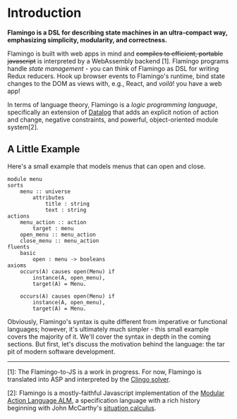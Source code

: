 # Introduction

**Flamingo is a DSL for describing state machines in an ultra-compact way,
emphasizing simplicity, modularity, and correctness.** 

Flamingo is built with web apps in mind and ~~compiles to efficient, portable
javascript~~ is interpreted by a WebAssembly backend \[1\]. Flamingo programs
handle _state management_ - you can think of Flamingo as DSL for writing
Redux reducers. Hook up browser events to Flamingo's runtime, bind state changes
to the DOM as views with, e.g., React, and _voilà_! you have a web app!

In terms of language theory, Flamingo is a _logic programming language_, specifically
an extension of [Datalog](https://en.wikipedia.org/wiki/Datalog) that adds an explicit
notion of action and change, negative constraints, and powerful, object-oriented module
system\[2\].


## A Little Example

Here's a small example that models menus that can open and close.
```alm
module menu
sorts
    menu :: universe
        attributes
            title : string
            text : string
actions
    menu_action :: action
        target : menu
    open_menu :: menu_action
    close_menu :: menu_action
fluents
    basic
        open : menu -> booleans
axioms
    occurs(A) causes open(Menu) if
        instance(A, open_menu),
        target(A) = Menu.

    occurs(A) causes open(Menu) if
        instance(A, open_menu),
        target(A) = Menu.
```

Obviously, Flamingo's syntax is quite different from imperative
or functional languages; however, it's ultimately much simpler - this
small example covers the majority of it. We'll cover the syntax
in depth in the coming sections. But first, let's discuss the motivation
behind the language: the tar pit of modern software development.

----------------

[1]: The Flamingo-to-JS is a work in progress. For now, Flamingo is translated
into ASP and interpreted by the [Clingo solver](https://github.com/domoritz/clingo-wasm).

[2]: Flamingo is a mostly-faithful Javascript implementation of the
[Modular Action Language ALM](https://arxiv.org/abs/1505.05022), a specification language
with a rich history beginning with John McCarthy's
[situation calculus](https://en.wikipedia.org/wiki/Situation_calculus).
